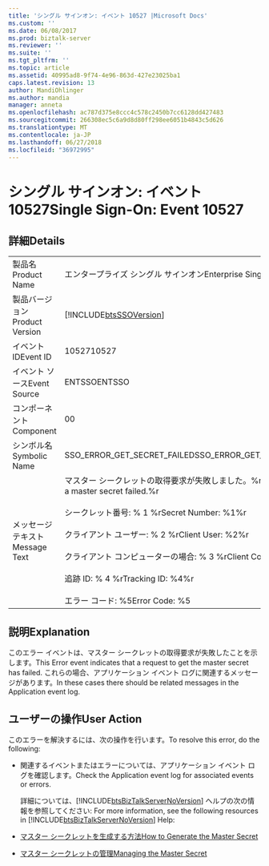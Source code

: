 ```yaml
---
title: 'シングル サインオン: イベント 10527 |Microsoft Docs'
ms.custom: ''
ms.date: 06/08/2017
ms.prod: biztalk-server
ms.reviewer: ''
ms.suite: ''
ms.tgt_pltfrm: ''
ms.topic: article
ms.assetid: 40995ad8-9f74-4e96-863d-427e23025ba1
caps.latest.revision: 13
author: MandiOhlinger
ms.author: mandia
manager: anneta
ms.openlocfilehash: ac787d375e8ccc4c578c2450b7cc6128dd427483
ms.sourcegitcommit: 266308ec5c6a9d8d80ff298ee6051b4843c5d626
ms.translationtype: MT
ms.contentlocale: ja-JP
ms.lasthandoff: 06/27/2018
ms.locfileid: "36972995"
---
```

# <a name="single-sign-on-event-10527"></a><span data-ttu-id="b03cd-102">シングル サインオン: イベント 10527</span><span class="sxs-lookup"><span data-stu-id="b03cd-102">Single Sign-On: Event 10527</span></span>
## <a name="details"></a><span data-ttu-id="b03cd-103">詳細</span><span class="sxs-lookup"><span data-stu-id="b03cd-103">Details</span></span>  

|                 |                                                                                                                                                                                                     |
|-----------------|-----------------------------------------------------------------------------------------------------------------------------------------------------------------------------------------------------|
|  <span data-ttu-id="b03cd-104">製品名</span><span class="sxs-lookup"><span data-stu-id="b03cd-104">Product Name</span></span>   |                                                                                      <span data-ttu-id="b03cd-105">エンタープライズ シングル サインオン</span><span class="sxs-lookup"><span data-stu-id="b03cd-105">Enterprise Single Sign-On</span></span>                                                                                      |
| <span data-ttu-id="b03cd-106">製品バージョン</span><span class="sxs-lookup"><span data-stu-id="b03cd-106">Product Version</span></span> |                                                                     [!INCLUDE[btsSSOVersion](../includes/btsssoversion-md.md)]                                                                      |
|    <span data-ttu-id="b03cd-107">イベント ID</span><span class="sxs-lookup"><span data-stu-id="b03cd-107">Event ID</span></span>     |                                                                                                <span data-ttu-id="b03cd-108">10527</span><span class="sxs-lookup"><span data-stu-id="b03cd-108">10527</span></span>                                                                                                |
|  <span data-ttu-id="b03cd-109">イベント ソース</span><span class="sxs-lookup"><span data-stu-id="b03cd-109">Event Source</span></span>   |                                                                                               <span data-ttu-id="b03cd-110">ENTSSO</span><span class="sxs-lookup"><span data-stu-id="b03cd-110">ENTSSO</span></span>                                                                                                |
|    <span data-ttu-id="b03cd-111">コンポーネント</span><span class="sxs-lookup"><span data-stu-id="b03cd-111">Component</span></span>    |                                                                                                  <span data-ttu-id="b03cd-112">0</span><span class="sxs-lookup"><span data-stu-id="b03cd-112">0</span></span>                                                                                                  |
|  <span data-ttu-id="b03cd-113">シンボル名</span><span class="sxs-lookup"><span data-stu-id="b03cd-113">Symbolic Name</span></span>  |                                                                                     <span data-ttu-id="b03cd-114">SSO_ERROR_GET_SECRET_FAILED</span><span class="sxs-lookup"><span data-stu-id="b03cd-114">SSO_ERROR_GET_SECRET_FAILED</span></span>                                                                                     |
|  <span data-ttu-id="b03cd-115">メッセージ テキスト</span><span class="sxs-lookup"><span data-stu-id="b03cd-115">Message Text</span></span>   | <span data-ttu-id="b03cd-116">マスター シークレットの取得要求が失敗しました。%r</span><span class="sxs-lookup"><span data-stu-id="b03cd-116">A request to get a master secret failed.%r</span></span><br /><br /> <span data-ttu-id="b03cd-117">シークレット番号: % 1 %r</span><span class="sxs-lookup"><span data-stu-id="b03cd-117">Secret Number: %1%r</span></span><br /><br /> <span data-ttu-id="b03cd-118">クライアント ユーザー: % 2 %r</span><span class="sxs-lookup"><span data-stu-id="b03cd-118">Client User: %2%r</span></span><br /><br /> <span data-ttu-id="b03cd-119">クライアント コンピューターの場合: % 3 %r</span><span class="sxs-lookup"><span data-stu-id="b03cd-119">Client Computer: %3%r</span></span><br /><br /> <span data-ttu-id="b03cd-120">追跡 ID: % 4 %r</span><span class="sxs-lookup"><span data-stu-id="b03cd-120">Tracking ID: %4%r</span></span><br /><br /> <span data-ttu-id="b03cd-121">エラー コード: %5</span><span class="sxs-lookup"><span data-stu-id="b03cd-121">Error Code: %5</span></span> |

## <a name="explanation"></a><span data-ttu-id="b03cd-122">説明</span><span class="sxs-lookup"><span data-stu-id="b03cd-122">Explanation</span></span>  
 <span data-ttu-id="b03cd-123">このエラー イベントは、マスター シークレットの取得要求が失敗したことを示します。</span><span class="sxs-lookup"><span data-stu-id="b03cd-123">This Error event indicates that a request to get the master secret has failed.</span></span> <span data-ttu-id="b03cd-124">これらの場合、アプリケーション イベント ログに関連するメッセージがあります。</span><span class="sxs-lookup"><span data-stu-id="b03cd-124">In these cases there should be related messages in the Application event log.</span></span>  

## <a name="user-action"></a><span data-ttu-id="b03cd-125">ユーザーの操作</span><span class="sxs-lookup"><span data-stu-id="b03cd-125">User Action</span></span>  
 <span data-ttu-id="b03cd-126">このエラーを解決するには、次の操作を行います。</span><span class="sxs-lookup"><span data-stu-id="b03cd-126">To resolve this error, do the following:</span></span>  

- <span data-ttu-id="b03cd-127">関連するイベントまたはエラーについては、アプリケーション イベント ログを確認します。</span><span class="sxs-lookup"><span data-stu-id="b03cd-127">Check the Application event log for associated events or errors.</span></span>  

  <span data-ttu-id="b03cd-128">詳細については、[!INCLUDE[btsBizTalkServerNoVersion](../includes/btsbiztalkservernoversion-md.md)] ヘルプの次の情報を参照してください: </span><span class="sxs-lookup"><span data-stu-id="b03cd-128">For more information, see the following resources in [!INCLUDE[btsBizTalkServerNoVersion](../includes/btsbiztalkservernoversion-md.md)] Help:</span></span>  

- [<span data-ttu-id="b03cd-129">マスター シークレットを生成する方法</span><span class="sxs-lookup"><span data-stu-id="b03cd-129">How to Generate the Master Secret</span></span>](../core/how-to-generate-the-master-secret.md)  

- [<span data-ttu-id="b03cd-130">マスター シークレットの管理</span><span class="sxs-lookup"><span data-stu-id="b03cd-130">Managing the Master Secret</span></span>](../core/managing-the-master-secret.md)
